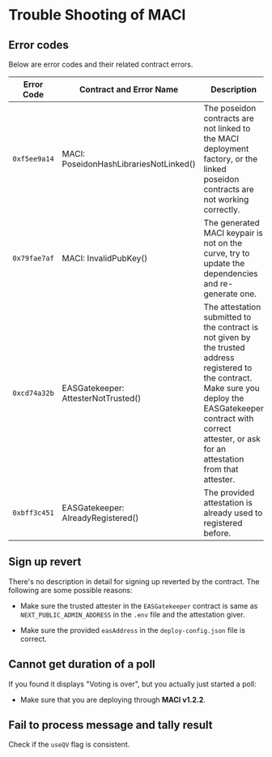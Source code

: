 # Trouble Shooting of MACI

## Error codes

Below are error codes and their related contract errors.

| Error Code   | Contract and Error Name                | Description                                                                                                                                                                                                                    |
| ------------ | -------------------------------------- | ------------------------------------------------------------------------------------------------------------------------------------------------------------------------------------------------------------------------------ |
| `0xf5ee9a14` | MACI: PoseidonHashLibrariesNotLinked() | The poseidon contracts are not linked to the MACI deployment factory, or the linked poseidon contracts are not working correctly.                                                                                              |
| `0x79fae7af` | MACI: InvalidPubKey()                  | The generated MACI keypair is not on the curve, try to update the dependencies and re-generate one.                                                                                                                            |
| `0xcd74a32b` | EASGatekeeper: AttesterNotTrusted()    | The attestation submitted to the contract is not given by the trusted address registered to the contract. Make sure you deploy the EASGatekeeper contract with correct attester, or ask for an attestation from that attester. |
| `0xbff3c451` | EASGatekeeper: AlreadyRegistered()     | The provided attestation is already used to registered before.                                                                                                                                                                 |

## Sign up revert

There's no description in detail for signing up reverted by the contract. The following are some possible reasons:

- Make sure the trusted attester in the `EASGatekeeper` contract is same as `NEXT_PUBLIC_ADMIN_ADDRESS` in the `.env` file and the attestation giver.

- Make sure the provided `easAddress` in the `deploy-config.json` file is correct.

## Cannot get duration of a poll

If you found it displays "Voting is over", but you actually just started a poll:

- Make sure that you are deploying through **MACI v1.2.2**.

## Fail to process message and tally result

Check if the `useQV` flag is consistent.
